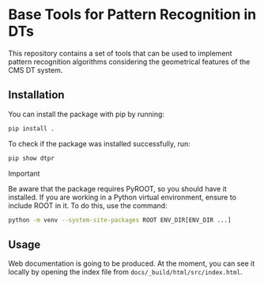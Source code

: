 # Base Tools for Pattern Recognition in DTs

This repository contains a set of tools that can be used to implement pattern recognition algorithms considering the geometrical features of the CMS DT system.

## Installation

You can install the package with pip by running:

```bash
pip install .
```

To check if the package was installed successfully, run:

```bash
pip show dtpr
```

> [!IMPORTANT]
> Be aware that the package requires PyROOT, so you should have it installed. If you are working in a Python virtual environment, ensure to include ROOT in it. To do this, use the command:
> ```bash
> python -m venv --system-site-packages ROOT ENV_DIR[ENV_DIR ...]
> ```

## Usage

Web documentation is going to be produced. At the moment, you can see it locally by opening the index file from `docs/_build/html/src/index.html`.